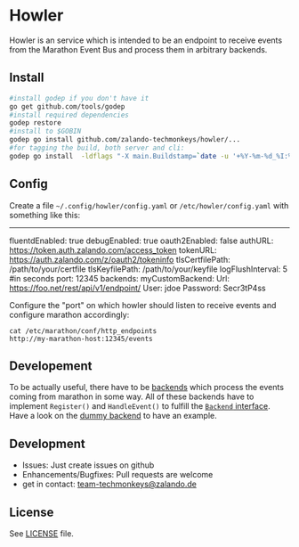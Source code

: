 # Howler

Howler is an service which is intended to be an endpoint to receive events from the Marathon Event Bus and process them in arbitrary backends.

## Install

```bash
#install godep if you don't have it
go get github.com/tools/godep
#install required dependencies
godep restore
#install to $GOBIN
godep go install github.com/zalando-techmonkeys/howler/...
#for tagging the build, both server and cli:
godep go install  -ldflags "-X main.Buildstamp=`date -u '+%Y-%m-%d_%I:%M:%S%p'` -X main.Githash=`git rev-parse HEAD`"   github.com/zalando-techmonkeys/howler/...
```

## Config

Create a file `~/.config/howler/config.yaml` or `/etc/howler/config.yaml` with something like this:

---
fluentdEnabled: true
debugEnabled: true
oauth2Enabled: false
authURL:  https://token.auth.zalando.com/access_token
tokenURL: https://auth.zalando.com/z/oauth2/tokeninfo
tlsCertfilePath: /path/to/your/certfile
tlsKeyfilePath: /path/to/your/keyfile
logFlushInterval: 5 #in seconds
port: 12345
backends:
    myCustomBackend:
        Url: https://foo.net/rest/api/v1/endpoint/
        User: jdoe
        Password: Secr3tP4ss

Configure the "port" on which howler should listen to receive events and configure marathon accordingly:

    cat /etc/marathon/conf/http_endpoints
    http://my-marathon-host:12345/events

## Developement

To be actually useful, there have to be [backends](./backend) which process the events coming from marathon in some way. All of these backends have to implement `Register()` and `HandleEvent()` to fulfill the [`Backend` interface](backend/backend.go). Have a look on the [dummy backend](backend/dummy.go) to have an example.

## Development
* Issues: Just create issues on github
* Enhancements/Bugfixes: Pull requests are welcome
* get in contact: team-techmonkeys@zalando.de

## License

See [LICENSE](LICENSE) file.

